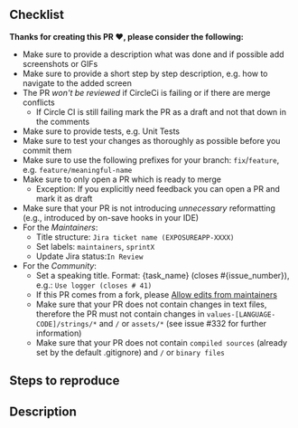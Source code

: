 <!--
Thank you for supporting us with your Pull Request! 🙌 ❤️
Before submitting, please take the time to check the points below and provide some descriptive information.

Also remove the checklist after fulfilling all the relevant points.
-->

## Checklist

__Thanks for creating this PR ❤️, please consider the following:__

* Make sure to provide a description what was done and if possible add screenshots or GIFs
* Make sure to provide a short step by step description, e.g. how to navigate to the added screen
* The PR _won't be reviewed_ if CircleCi is failing or if there are merge conflicts
    * If Circle CI is still failing mark the PR as a draft and not that down in the comments
* Make sure to provide tests, e.g. Unit Tests
* Make sure to test your changes as thoroughly as possible before you commit them
* Make sure to use the following prefixes for your branch: `fix`/`feature`, e.g. `feature/meaningful-name`
* Make sure to only open a PR which is ready to merge
    * Exception: If you explicitly need feedback you can open a PR and mark it as draft
* Make sure that your PR is not introducing _unnecessary_ reformatting (e.g., introduced by on-save hooks in your IDE)
* For the _Maintainers_:
    * Title structure: `Jira ticket name (EXPOSUREAPP-XXXX)`
    * Set labels: `maintainers`, `sprintX`
    * Update Jira status:`In Review`
* For the _Community_:
    * Set a speaking title. Format: {task_name} (closes #{issue_number}), e.g.: `Use logger (closes # 41)`
    * If this PR comes from a fork, please [Allow edits from maintainers](https://help.github.com/en/github/collaborating-with-issues-and-pull-requests/allowing-changes-to-a-pull-request-branch-created-from-a-fork)
    * Make sure that your PR does not contain changes in text files, therefore the PR must not contain changes in `values-[LANGUAGE-CODE]/strings/*` and `/` or `assets/*` (see issue #332 for further information)
    * Make sure that your PR does not contain `compiled sources` (already set by the default .gitignore) and `/` or `binary files`

## Steps to reproduce
<!--
1. First step
2. Second step
 -->

## Description

<!-- Please be brief in describing which issue is solved by your PR or which enhancement it brings -->
